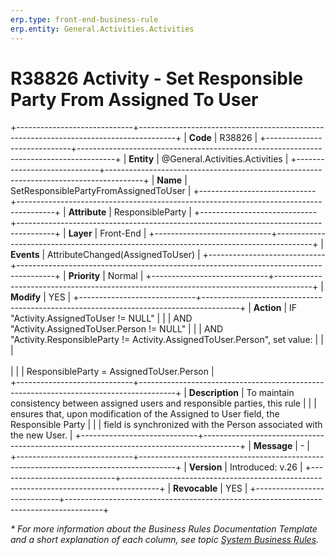 ```yaml
---
erp.type: front-end-business-rule
erp.entity: General.Activities.Activities
---
```


# R38826 Activity - Set Responsible Party From Assigned To User
+-----------------------------+---------------------------------------------------------------------------------------+
| **Code**                    | R38826                                                                                |
+-----------------------------+---------------------------------------------------------------------------------------+
| **Entity**                  | @General.Activities.Activities                                                        |
+-----------------------------+---------------------------------------------------------------------------------------+
| **Name**                    | SetResponsiblePartyFromAssignedToUser                                                 |
+-----------------------------+---------------------------------------------------------------------------------------+
| **Attribute**               | ResponsibleParty                                                                      |
+-----------------------------+---------------------------------------------------------------------------------------+
| **Layer**                   | Front-End                                                                             |
+-----------------------------+---------------------------------------------------------------------------------------+
| **Events**                  | AttributeChanged(AssignedToUser)                                                      |
+-----------------------------+---------------------------------------------------------------------------------------+
| **Priority**                | Normal                                                                                |
+-----------------------------+---------------------------------------------------------------------------------------+
| **Modify**                  | YES                                                                                   |
+-----------------------------+---------------------------------------------------------------------------------------+
| **Action**                  | IF "Activity.AssignedToUser != NULL"                                                  |
|                             | AND "Activity.AssignedToUser.Person != NULL"                                          |
|                             | AND "Activity.ResponsibleParty != Activity.AssignedToUser.Person", set value:         |
|                             | <br><br>                                                                              |
|                             | ResponsibleParty = AssignedToUser.Person                                              |             
+-----------------------------+---------------------------------------------------------------------------------------+
| **Description**             | To maintain consistency between assigned users and responsible parties, this rule     |
|                             | ensures that, upon modification of the Assigned to User field, the Responsible Party  |
|                             | field is synchronized with the Person associated with the new User.                   |
+-----------------------------+---------------------------------------------------------------------------------------+
| **Message**                 | \-                                                                                    |                         
+-----------------------------+---------------------------------------------------------------------------------------+
| **Version**                 | Introduced: v.26                                                                      |
+-----------------------------+---------------------------------------------------------------------------------------+
| **Revocable**               | YES                                                                                   |
+-----------------------------+---------------------------------------------------------------------------------------+

*\* For more information about the Business Rules Documentation Template and a short explanation of each column, see
topic [System Business Rules](../templates/template-description-system-business-rules.md).*
